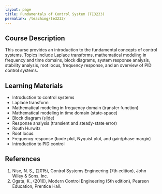 ```yaml
---
layout: page
title: Fundamentals of Control System (TE3233)
permalink: /teaching/te3233/
--- 
```


## Course Description
This course provides an introduction to the fundamental concepts of control systems. Topics include Laplace transforms, mathematical modeling in frequency and time domains, block diagrams, system response analysis, stability analysis, root locus, frequency response, and an overview of PID control systems.

## Learning Materials

* Introduction to control systems
* Laplace transform
* Mathematical modeling in frequency domain (transfer function)
* Mathematical modeling in time domain (state-space)
* Block diagram [(slide)](/teaching/te3233/lecture5.pdf)
* Response analysis (transient and steady-state error)
* Routh Hurwitz
* Root locus
* Frequency response (bode plot, Nyquist plot, and gain/phase margin)
* Introduction to PID control

## References

1. Nise, N. S., (2015), Control Systems Engineering (7th edition), John Wiley & Sons, Inc.
1. Ogata, K., (2010), Modern Control Engineering (5th edition), Pearson Education, Prentice Hall.
